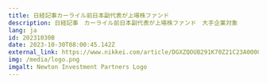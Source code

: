 ```yaml
---
title: 日経記事カーライル前日本副代表が上場株ファンド
description: 日経記事　カーライル前日本副代表が上場株ファンド　大手企業対象
lang: ja
id: 20231030B
date: 2023-10-30T08:00:45.142Z
external_link: https://www.nikkei.com/article/DGXZQOUB291K70Z21C23A0000000/
img: /media/logo.png
imgalt: Newton Investment Partners Logo
---
```

